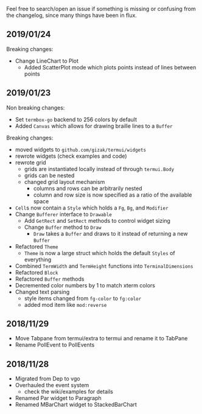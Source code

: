 Feel free to search/open an issue if something is missing or confusing from the changelog, since many things have been in flux.

## 2019/01/24

Breaking changes:

- Change LineChart to Plot
  - Added ScatterPlot mode which plots points instead of lines between points

## 2019/01/23

Non breaking changes:

- Set `termbox-go` backend to 256 colors by default
- Added `Canvas` which allows for drawing braille lines to a `Buffer`

Breaking changes:

- moved widgets to `github.com/gizak/termui/widgets`
- rewrote widgets (check examples and code)
- rewrote grid
  - grids are instantiated locally instead of through `termui.Body`
  - grids can be nested
  - changed grid layout mechanism
    - columns and rows can be arbitrarily nested
    - column and row size is now specified as a ratio of the available space
- `Cell`s now contain a `Style` which holds a `Fg`, `Bg`, and `Modifier`
- Change `Bufferer` interface to `Drawable`
  - Add `GetRect` and `SetRect` methods to control widget sizing
  - Change `Buffer` method to `Draw`
    - `Draw` takes a `Buffer` and draws to it instead of returning a new `Buffer`
- Refactored `Theme`
  - `Theme` is now a large struct which holds the default `Styles` of everything
- Combined `TermWidth` and `TermHeight` functions into `TerminalDimensions`
- Refactored `Block`
- Refactored `Buffer` methods
- Decremented color numbers by 1 to match xterm colors
- Changed text parsing
  - style items changed from `fg-color` to `fg:color`
  - added mod item like `mod:reverse`

## 2018/11/29

- Move Tabpane from termui/extra to termui and rename it to TabPane
- Rename PollEvent to PollEvents

## 2018/11/28

- Migrated from Dep to vgo
- Overhauled the event system
  - check the wiki/examples for details
- Renamed Par widget to Paragraph
- Renamed MBarChart widget to StackedBarChart
